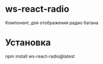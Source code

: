 # ws-react-radio

Компонент, для отображения радио батана

# Установка

npm install ws-react-radio@latest
